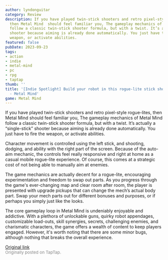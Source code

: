 ```yaml
---
author: lyndonguitar
category: Review
description: If you have played twin-stick shooters and retro pixel-style rogue-lites,
  then Metal Mind  should feel familiar you, The gameplay mechanics of Metal Mind
  follow a classic twin-stick shooter formula, but with a twist. It’s actually a “single-stick”
  shooter because aiming is already done automatically. You just have to fire the
  weapon, or activate abilities.
featured: false
pubDate: 2023-09-23
tags:
- action
- indie
- metal-mind
- pc
- rpg
- taptap
thumb: ''
title: '[Indie Spotlight] Build your robot in this rogue-lite stick shooter | Impressions
  - Metal Mind'
game: Metal Mind
---
```

If you have played twin-stick shooters and retro pixel-style rogue-lites, then Metal Mind  should feel familiar you, The gameplay mechanics of Metal Mind follow a classic twin-stick shooter formula, but with a twist. It’s actually a “single-stick” shooter because aiming is already done automatically. You just have to fire the weapon, or activate abilities.

Character movement is controlled using the left stick, and shooting, dodging, and ability with the right part of the screen. Because of the auto-aim mechanic, the controls feel really responsive and right at home as a casual mobile rogue-lite experience. Of course, this comes at a strategic cost of not being able to manually aim at enemies.

The game mechanics are actually decent for a rogue-lite, encouraging experimentation and freedom to swap out parts. As you progress through the game's ever-changing map and clear room after room, the player is presented with upgrade pickups that can change the mech’s actual body part. Swap your mech parts out for different bonuses and purposes, or if perhaps you simply just like the looks.

The core gameplay loop in Metal Mind is undeniably enjoyable and addictive. With a plethora of unlockable guns, quirky robot appendages, customizable load-outs, skill synergies, secrets, challenging enemies, and charismatic characters, the game offers a wealth of content to keep players engaged. However, it's worth noting that there are some minor bugs, although nothing that breaks the overall experience.

[Original link](https://www.taptap.io/post/6336368)<br><span style="font-size: 0.95em; color: #888;">Originally posted on TapTap.</span>